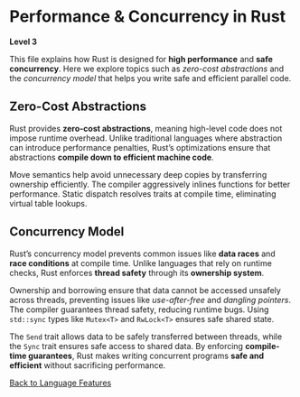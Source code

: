 # Performance & Concurrency in Rust

**Level 3**

This file explains how Rust is designed for **high performance** and **safe concurrency**. Here we explore topics such as *zero-cost abstractions* and the *concurrency model* that helps you write safe and efficient parallel code.

## Zero-Cost Abstractions

Rust provides **zero-cost abstractions**, meaning high-level code does not impose runtime overhead. Unlike traditional languages where abstraction can introduce performance penalties, Rust’s optimizations ensure that abstractions **compile down to efficient machine code**.

Move semantics help avoid unnecessary deep copies by transferring ownership efficiently. The compiler aggressively inlines functions for better performance. Static dispatch resolves traits at compile time, eliminating virtual table lookups.

## Concurrency Model

Rust’s concurrency model prevents common issues like **data races** and **race conditions** at compile time. Unlike languages that rely on runtime checks, Rust enforces **thread safety** through its **ownership system**.

Ownership and borrowing ensure that data cannot be accessed unsafely across threads, preventing issues like *use-after-free* and *dangling pointers*. The compiler guarantees thread safety, reducing runtime bugs. Using `std::sync` types like `Mutex<T>` and `RwLock<T>` ensures safe shared state.

The `Send` trait allows data to be safely transferred between threads, while the `Sync` trait ensures safe access to shared data. By enforcing **compile-time guarantees**, Rust makes writing concurrent programs **safe and efficient** without sacrificing performance.

[Back to Language Features](features.md)
